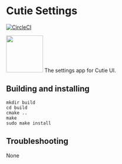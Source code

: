 # Cutie Settings

[![CircleCI](https://dl.circleci.com/status-badge/img/gh/cutie-shell/cutie-settings/tree/cutie.svg?style=svg)](https://dl.circleci.com/status-badge/redirect/gh/cutie-shell/cutie-settings/tree/cutie)

<img src="cutie-settings.svg" width="100px">
The settings app for Cutie UI.

## Building and installing

```
mkdir build
cd build
cmake ..
make
sudo make install
```

## Troubleshooting
None
